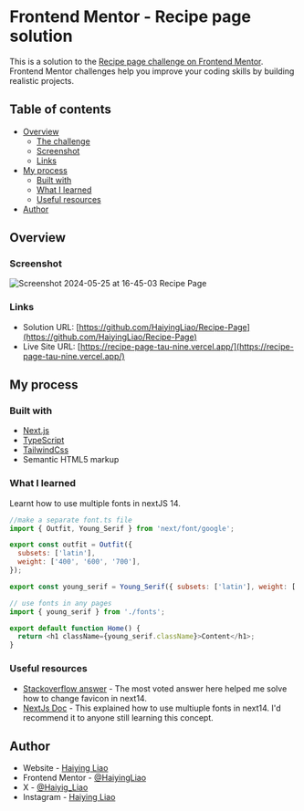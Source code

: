 # Frontend Mentor - Recipe page solution

This is a solution to the [Recipe page challenge on Frontend Mentor](https://www.frontendmentor.io/challenges/recipe-page-KiTsR8QQKm). Frontend Mentor challenges help you improve your coding skills by building realistic projects.

## Table of contents

- [Overview](#overview)
  - [The challenge](#the-challenge)
  - [Screenshot](#screenshot)
  - [Links](#links)
- [My process](#my-process)
  - [Built with](#built-with)
  - [What I learned](#what-i-learned)
  - [Useful resources](#useful-resources)
- [Author](#author)

## Overview

### Screenshot


![Screenshot 2024-05-25 at 16-45-03 Recipe Page](https://github.com/HaiyingLiao/Recipe-Page/assets/125102794/847e6ff9-87c8-443b-8a0e-1de696c448ff)



### Links

- Solution URL: [https://github.com/HaiyingLiao/Recipe-Page](https://github.com/HaiyingLiao/Recipe-Page)
- Live Site URL: [https://recipe-page-tau-nine.vercel.app/](https://recipe-page-tau-nine.vercel.app/)

## My process

### Built with

- [Next.js](https://nextjs.org/)
- [TypeScript](https://www.typescriptlang.org/)
- [TailwindCss](https://tailwindcss.com/)
- Semantic HTML5 markup

### What I learned

Learnt how to use multiple fonts in nextJS 14.

```js
//make a separate font.ts file
import { Outfit, Young_Serif } from 'next/font/google';

export const outfit = Outfit({
  subsets: ['latin'],
  weight: ['400', '600', '700'],
});

export const young_serif = Young_Serif({ subsets: ['latin'], weight: ['400'] });
```

```js
// use fonts in any pages
import { young_serif } from './fonts';

export default function Home() {
  return <h1 className={young_serif.className}>Content</h1>;
}
```

### Useful resources

- [Stackoverflow answer](https://stackoverflow.com/questions/75674866/adding-favicon-to-nextjs-app-router-application) - The most voted answer here helped me solve how to change favicon in next14.
- [NextJs Doc](https://nextjs.org/docs/app/building-your-application/optimizing/fonts) - This explained how to use multiuple fonts in next14. I'd recommend it to anyone still learning this concept.

## Author

- Website - [Haiying Liao](https://haiying-liao.vercel.app/)
- Frontend Mentor - [@HaiyingLiao](https://www.frontendmentor.io/profile/HaiyingLiao)
- X - [@Haiyig_Liao](https://x.com/Haiying_Liao)
- Instagram - [Haiying Liao](https://www.instagram.com/haiying_liao/)
